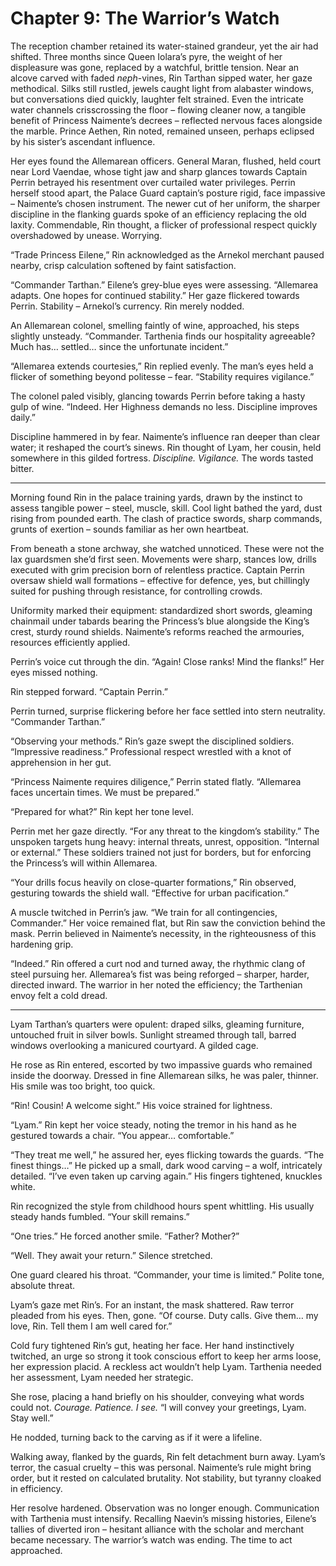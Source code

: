 # Chapter 9: The Warrior’s Watch

The reception chamber retained its water-stained grandeur, yet the air had shifted. Three months since Queen Iolara’s pyre, the weight of her displeasure was gone, replaced by a watchful, brittle tension. Near an alcove carved with faded *neph*-vines, Rin Tarthan sipped water, her gaze methodical. Silks still rustled, jewels caught light from alabaster windows, but conversations died quickly, laughter felt strained. Even the intricate water channels crisscrossing the floor – flowing cleaner now, a tangible benefit of Princess Naimente’s decrees – reflected nervous faces alongside the marble. Prince Aethen, Rin noted, remained unseen, perhaps eclipsed by his sister’s ascendant influence.

Her eyes found the Allemarean officers. General Maran, flushed, held court near Lord Vaendae, whose tight jaw and sharp glances towards Captain Perrin betrayed his resentment over curtailed water privileges. Perrin herself stood apart, the Palace Guard captain’s posture rigid, face impassive – Naimente’s chosen instrument. The newer cut of her uniform, the sharper discipline in the flanking guards spoke of an efficiency replacing the old laxity. Commendable, Rin thought, a flicker of professional respect quickly overshadowed by unease. Worrying.

“Trade Princess Eilene,” Rin acknowledged as the Arnekol merchant paused nearby, crisp calculation softened by faint satisfaction.

“Commander Tarthan.” Eilene’s grey-blue eyes were assessing. “Allemarea adapts. One hopes for continued stability.” Her gaze flickered towards Perrin. Stability – Arnekol’s currency. Rin merely nodded.

An Allemarean colonel, smelling faintly of wine, approached, his steps slightly unsteady. “Commander. Tarthenia finds our hospitality agreeable? Much has… settled… since the unfortunate incident.”

“Allemarea extends courtesies,” Rin replied evenly. The man’s eyes held a flicker of something beyond politesse – fear. “Stability requires vigilance.”

The colonel paled visibly, glancing towards Perrin before taking a hasty gulp of wine. “Indeed. Her Highness demands no less. Discipline improves daily.”

Discipline hammered in by fear. Naimente’s influence ran deeper than clear water; it reshaped the court’s sinews. Rin thought of Lyam, her cousin, held somewhere in this gilded fortress. *Discipline. Vigilance.* The words tasted bitter.

***

Morning found Rin in the palace training yards, drawn by the instinct to assess tangible power – steel, muscle, skill. Cool light bathed the yard, dust rising from pounded earth. The clash of practice swords, sharp commands, grunts of exertion – sounds familiar as her own heartbeat.

From beneath a stone archway, she watched unnoticed. These were not the lax guardsmen she’d first seen. Movements were sharp, stances low, drills executed with grim precision born of relentless practice. Captain Perrin oversaw shield wall formations – effective for defence, yes, but chillingly suited for pushing through resistance, for controlling crowds.

Uniformity marked their equipment: standardized short swords, gleaming chainmail under tabards bearing the Princess’s blue alongside the King’s crest, sturdy round shields. Naimente’s reforms reached the armouries, resources efficiently applied.

Perrin’s voice cut through the din. “Again! Close ranks! Mind the flanks!” Her eyes missed nothing.

Rin stepped forward. “Captain Perrin.”

Perrin turned, surprise flickering before her face settled into stern neutrality. “Commander Tarthan.”

“Observing your methods.” Rin’s gaze swept the disciplined soldiers. “Impressive readiness.” Professional respect wrestled with a knot of apprehension in her gut.

“Princess Naimente requires diligence,” Perrin stated flatly. “Allemarea faces uncertain times. We must be prepared.”

“Prepared for what?” Rin kept her tone level.

Perrin met her gaze directly. “For any threat to the kingdom’s stability.” The unspoken targets hung heavy: internal threats, unrest, opposition. “Internal or external.” These soldiers trained not just for borders, but for enforcing the Princess’s will within Allemarea.

“Your drills focus heavily on close-quarter formations,” Rin observed, gesturing towards the shield wall. “Effective for urban pacification.”

A muscle twitched in Perrin’s jaw. “We train for all contingencies, Commander.” Her voice remained flat, but Rin saw the conviction behind the mask. Perrin believed in Naimente’s necessity, in the righteousness of this hardening grip.

“Indeed.” Rin offered a curt nod and turned away, the rhythmic clang of steel pursuing her. Allemarea’s fist was being reforged – sharper, harder, directed inward. The warrior in her noted the efficiency; the Tarthenian envoy felt a cold dread.

***

Lyam Tarthan’s quarters were opulent: draped silks, gleaming furniture, untouched fruit in silver bowls. Sunlight streamed through tall, barred windows overlooking a manicured courtyard. A gilded cage.

He rose as Rin entered, escorted by two impassive guards who remained inside the doorway. Dressed in fine Allemarean silks, he was paler, thinner. His smile was too bright, too quick.

“Rin! Cousin! A welcome sight.” His voice strained for lightness.

“Lyam.” Rin kept her voice steady, noting the tremor in his hand as he gestured towards a chair. “You appear… comfortable.”

“They treat me well,” he assured her, eyes flicking towards the guards. “The finest things…” He picked up a small, dark wood carving – a wolf, intricately detailed. “I’ve even taken up carving again.” His fingers tightened, knuckles white.

Rin recognized the style from childhood hours spent whittling. His usually steady hands fumbled. “Your skill remains.”

“One tries.” He forced another smile. “Father? Mother?”

“Well. They await your return.” Silence stretched.

One guard cleared his throat. “Commander, your time is limited.” Polite tone, absolute threat.

Lyam’s gaze met Rin’s. For an instant, the mask shattered. Raw terror pleaded from his eyes. Then, gone. “Of course. Duty calls. Give them… my love, Rin. Tell them I am well cared for.”

Cold fury tightened Rin’s gut, heating her face. Her hand instinctively twitched, an urge so strong it took conscious effort to keep her arms loose, her expression placid. A reckless act wouldn’t help Lyam. Tarthenia needed her assessment, Lyam needed her strategic.

She rose, placing a hand briefly on his shoulder, conveying what words could not. *Courage. Patience. I see.* “I will convey your greetings, Lyam. Stay well.”

He nodded, turning back to the carving as if it were a lifeline.

Walking away, flanked by the guards, Rin felt detachment burn away. Lyam’s terror, the casual cruelty – this was personal. Naimente’s rule might bring order, but it rested on calculated brutality. Not stability, but tyranny cloaked in efficiency.

Her resolve hardened. Observation was no longer enough. Communication with Tarthenia must intensify. Recalling Naevin’s missing histories, Eilene’s tallies of diverted iron – hesitant alliance with the scholar and merchant became necessary. The warrior’s watch was ending. The time to act approached.
